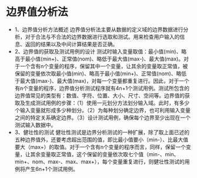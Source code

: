 # 边界值分析法



- 1、边界值分析方法概述
  边界值分析法主要从数据的定义域的边界数据进行分析，对于合法与不合法的边界数据进行选取和测试。用来检查用户输入的信息、返回的结果以及中间计算结果是否正确。
- 2、边界值的获取及测试用例的设计
  测试时输入变量取值：最小值(min)、略高于最小值(min+)、正常值(nom)、略低于最大值(max-)、最大值(max)。对于一个含有n个变量的程序，保留其中一个变量，让其余的变量取正常值，被保留的变量依次取最小值(min)、略高于最小值(min+)、正常值(nom)、略低于最大值(max-)、最大值(max)，对每一个变量都重复进行。因此，对于一个有n个变量的程序，边界值分析测试程序就有4n+1个测试用例。测试所包含的边界值常见的类型有：数值、字符、位置、大小、尺寸、空间等。边界值的获取及生成测试用例的步骤：（1）使用一元划分方法划分输入域。此时，有多少个输入变量就形成多少种划分。（2）为每种划分确定边界，也可利用输入变量之间的特定关系确定边界。（3）设计测试用例，确保每个边界至少出现在一个测试输入数据中。
- 3、健壮性的测试
  健壮性测试是边界分析测试的一种扩展，除了取上面已述的五种边界值外，还要考虑超出范围的值，即比最小值要小（min-）、比最大值要大（max+）的取值。对于一个含有n个变量的程序而言，同样，保留一个变量，让其余变量取正常值，这个保留的变量依次取七个值（min-、min、min+、nom、max-、max、max+），每个变量重复进行，则健壮性测试的用例将产生6n+1个测试用例。